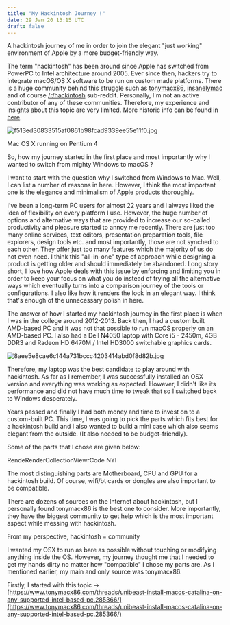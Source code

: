 ```yaml
---
title: "My Hackintosh Journey !"
date: 29 Jan 20 13:15 UTC
draft: false
---
```


A hackintosh journey of me in order to join the elegant "just working" environment of Apple by a more budget-friendly way.

The term "hackintosh" has been around since Apple has switched from PowerPC to Intel architecture around 2005. Ever since then, hackers try to integrate macOS/OS X software to be run on custom made platforms. There is a huge community behind this struggle such as [tonymacx86](https://www.tonymacx86.com/), [insanelymac](https://www.insanelymac.com/) and of course [/r/hackintosh](https://www.reddit.com/r/hackintosh/) sub-reddit. Personally, I'm not an active contributor of any of these communities. Therefore, my experience and insights about this topic are very limited. More historic info can be found in [here](https://en.wikipedia.org/wiki/Hackintosh?oldformat=true). 

![f513ed30833515af0861b98fcad9339ee55e11f0.jpg](/img/f513ed30833515af0861b98fcad9339ee55e11f0.jpg)

Mac OS X running on Pentium 4 

So, how my journey started in the first place and most importantly why I wanted to switch from mighty Windows to macOS ?

I want to start with the question why I switched from Windows to Mac. Well, I can list a number of reasons in here. However, I think the most important one is the elegance and minimalism of Apple products thoroughly. 

I've been a long-term PC users for almost 22 years and I always liked the idea of flexibility on every platform I use. However, the huge number of options and alternative ways that are provided to increase our so-called productivity and pleasure started to annoy me recently. There are just too many online services, text editors, presentation preparation tools, file explorers, design tools etc. and most importantly, those are not synched to each other. They offer just too many features which the majority of us do not even need. I think this "all-in-one" type of approach while designing a product is getting older and should immediately be abandoned. Long story short, I love how Apple deals with this issue by enforcing and limiting you in order to keep your focus on what you do instead of trying all the alternative ways which eventually turns into a comparison journey of the tools or configurations. I also like how it renders the look in an elegant way. I think that's enough of the unnecessary polish in here. 

The answer of how I started my hackintosh journey in the first place is when I was in the college around 2012-2013.  Back then, I had a custom built AMD-based PC and it was not that possible to run macOS properly on an AMD-based PC. I also had a Dell N4050 laptop with Core i5 - 2450m, 4GB DDR3 and Radeon HD 6470M / Intel HD3000 switchable graphics cards. 

![8aee5e8cae6c144a731bccc4203414abd0f8d82b.jpg](/img/8aee5e8cae6c144a731bccc4203414abd0f8d82b.jpg)

Therefore, my laptop was the best candidate to play around with hackintosh. As far as I remember, I was successfully installed an OSX version and everything was working as expected. However, I didn't like its performance and did not have much time to tweak that so I switched back to Windows desperately. 

Years passed and finally I had both money and time to invest on to a custom-built PC. This time, I was going to pick the parts which fits best for a hackintosh build and I also wanted to build a mini case which also seems elegant from the outside. (It also needed to be budget-friendly). 

Some of the parts that I chose are given below:

RendeRenderCollectionViewrCode NYI

The most distinguishing parts are Motherboard, CPU and GPU for a hackintosh build. Of course, wifi/bt cards or dongles are also important to be compatible.

There are dozens of sources on the Internet about hackintosh, but I personally found tonymacx86 is the best one to consider. More importantly, they have the biggest community to get help which is the most important aspect while messing with hackintosh. 

From my perspective, hackintosh = community

I wanted my OSX to run as bare as possible without touching or modifying anything inside the OS. However, my journey thought me that I needed to get my hands dirty no matter how "compatible" I chose my parts are. As I mentioned earlier, my main and only source was tonymacx86.

Firstly, I started with this topic → [https://www.tonymacx86.com/threads/unibeast-install-macos-catalina-on-any-supported-intel-based-pc.285366/](https://www.tonymacx86.com/threads/unibeast-install-macos-catalina-on-any-supported-intel-based-pc.285366/)